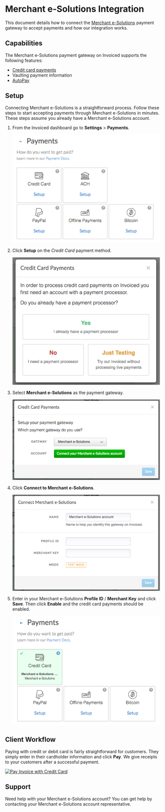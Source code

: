 # Merchant e-Solutions Integration

This document details how to connect the [Merchant e-Solutions](https://merchante-solutions.com) payment gateway to accept payments and how our integration works.

## Capabilities

The Merchant e-Solutions payment gateway on Invoiced supports the following features:

- [Credit card payments](/docs/payments/card)
- Vaulting payment information
- [AutoPay](/docs/guides/autopay)

## Setup

Connecting Merchant e-Solutions is a straightforward process. Follow these steps to start accepting payments through Merchant e-Solutions in minutes. These steps assume you already have a Merchant e-Solutions account.

1. From the Invoiced dashboard go to **Settings** > **Payments**.

   [![Payment Settings](../img/payment-settings.png)](../img/payment-settings.png)

2. Click **Setup** on the *Credit Card* payment method.

   [![Credit Card Payments Setup](../img/credit-card-payment-setup.png)](../img/credit-card-payment-setup.png)

3. Select **Merchant e-Solutions** as the payment gateway.

   [![Merchant e-Solutions Payments Setup](../img/merchant-e-solutions-setup.png)](../img/merchant-e-solutions-setup.png)

4. Click **Connect to Merchant e-Solutions**.

   [![Merchant e-Solutions Settings Page](../img/merchant-e-solutions-connect.png)](../img/merchant-e-solutions-connect.png)

5. Enter in your Merchant e-Solutions **Profile ID** / **Merchant Key** and click **Save**. Then click **Enable** and the credit card payments should be enabled.

   [![Merchant e-Solutions Payments Enabled](../img/merchant-e-solutions-enabled.png)](../img/merchant-e-solutions-enabled.png)

## Client Workflow

Paying with credit or debit card is fairly straightforward for customers. They simply enter in their cardholder information and click **Pay**. We give receipts to your customers after a successful payment.

[![Pay Invoice with Credit Card](/docs/img/pay-invoice-credit-card.png)](/docs/img/pay-invoice-credit-card.png)

## Support

Need help with your Merchant e-Solutions account? You can get help by contacting your Merchant e-Solutions account representative.